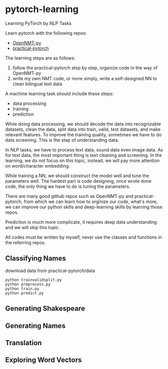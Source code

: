 # pytorch-learning
Learning PyTorch by NLP Tasks

Learn pytorch with the following repos:
* [OpenNMT-py](https://github.com/OpenNMT/OpenNMT-py)
* [practical-pytorch](https://github.com/spro/practical-pytorch)

The learning steps are as follows:
1. follow the practical-pytorch step by step, organize code in the way of OpenNMT-py
2. write my own NMT code, or more simply, write a self-designed NN to clean bilingual text data

A machine learning task should include these steps:
* data processing
* training
* prediction

While doing data processing, we should decode the data into recognizable datasets,
clean the data, split data into train, valid, test datasets, and make relevant features.
To improve the training quality, sometimes we have to do data screening.
This is the step of understanding data.

In NLP tasks, we have to process text data, sound data even image data.
As for text data, the most important thing is text cleaning and screening.
In the learning, we do not focus on this topic, instead, we will pay more attention on word/character embedding.

While training a NN, we should construct the model well and tune the parameters well.
The hardest part is code designing, once wrote done code, the only thing we have to do is tuning the parameters.

There are many good github repos such as OpenNMT-py and practical-pytorch,
from which we can learn how to orginize our code, what's more,
we can improve our python skills and deep-learning skills by learning those repos.

Prediction is much more complicate, it requires deep data understanding and we will skip this topic.

All codes must be written by myself, never use the classes and functions in the referring repos.

## Classifying Names
download data from practical-pytorch/data
```
python trainvalidsplit.py
python preprocess.py
python train.py
python predict.py
```

## Generating Shakespeare

## Generating Names

## Translation

## Exploring Word Vectors

